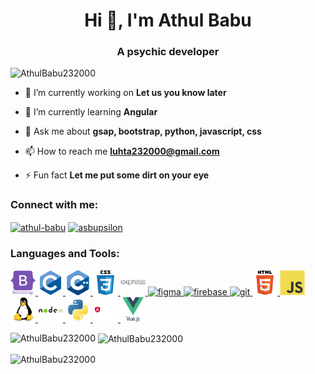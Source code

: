 <!--[![Header](https://raw.githubusercontent.com/adamalston/adamalston/master/profile.gif)](https://www.adamalston.com/)--><!-- If you want the template for my gif, email me! -->

<h1 align="center">Hi 👋, I'm Athul Babu</h1>
<h3 align="center">A psychic developer</h3>

<p align="left"> <img src="https://komarev.com/ghpvc/?username=AthulBabu232000&label=Profile%20views&color=0e75b6&style=flat" alt="AthulBabu232000" /> </p>

- 🔭 I’m currently working on **Let us you know later**

- 🌱 I’m currently learning **Angular**

- 💬 Ask me about **gsap, bootstrap, python, javascript, css**

- 📫 How to reach me **luhta232000@gmail.com**

- ⚡ Fun fact **Let me put some dirt on your eye**

<h3 align="left">Connect with me:</h3>
<p align="left">
<a href="https://linkedin.com/in/athul-babu-56220a195" target="blank"><img align="center" src="https://cdn.jsdelivr.net/npm/simple-icons@3.0.1/icons/linkedin.svg" alt="athul-babu" height="30" width="40" /></a>
<a href="https://www.hackerrank.com/asbupsilon" target="blank"><img align="center" src="https://cdn.jsdelivr.net/npm/simple-icons@3.0.1/icons/hackerrank.svg" alt="asbupsilon" height="30" width="40" /></a>
</p>

<h3 align="left">Languages and Tools:</h3>
<p align="left"> <a href="https://getbootstrap.com" target="_blank"> <img src="https://raw.githubusercontent.com/devicons/devicon/master/icons/bootstrap/bootstrap-plain-wordmark.svg" alt="bootstrap" width="40" height="40"/> </a> <a href="https://www.cprogramming.com/" target="_blank"> <img src="https://raw.githubusercontent.com/devicons/devicon/master/icons/c/c-original.svg" alt="c" width="40" height="40"/> </a> <a href="https://www.w3schools.com/cpp/" target="_blank"> <img src="https://raw.githubusercontent.com/devicons/devicon/master/icons/cplusplus/cplusplus-original.svg" alt="cplusplus" width="40" height="40"/> </a> <a href="https://www.w3schools.com/css/" target="_blank"> <img src="https://raw.githubusercontent.com/devicons/devicon/master/icons/css3/css3-original-wordmark.svg" alt="css3" width="40" height="40"/> </a> <a href="https://expressjs.com" target="_blank"> <img src="https://raw.githubusercontent.com/devicons/devicon/master/icons/express/express-original-wordmark.svg" alt="express" width="40" height="40"/> </a> <a href="https://www.figma.com/" target="_blank"> <img src="https://www.vectorlogo.zone/logos/figma/figma-icon.svg" alt="figma" width="40" height="40"/> </a> <a href="https://firebase.google.com/" target="_blank"> <img src="https://www.vectorlogo.zone/logos/firebase/firebase-icon.svg" alt="firebase" width="40" height="40"/> </a> <a href="https://git-scm.com/" target="_blank"> <img src="https://www.vectorlogo.zone/logos/git-scm/git-scm-icon.svg" alt="git" width="40" height="40"/> </a> <a href="https://www.w3.org/html/" target="_blank"> <img src="https://raw.githubusercontent.com/devicons/devicon/master/icons/html5/html5-original-wordmark.svg" alt="html5" width="40" height="40"/> </a> <a href="https://developer.mozilla.org/en-US/docs/Web/JavaScript" target="_blank"> <img src="https://raw.githubusercontent.com/devicons/devicon/master/icons/javascript/javascript-original.svg" alt="javascript" width="40" height="40"/> </a> <a href="https://www.linux.org/" target="_blank"> <img src="https://raw.githubusercontent.com/devicons/devicon/master/icons/linux/linux-original.svg" alt="linux" width="40" height="40"/> </a> <a href="https://nodejs.org" target="_blank"> <img src="https://raw.githubusercontent.com/devicons/devicon/master/icons/nodejs/nodejs-original-wordmark.svg" alt="nodejs" width="40" height="40"/> </a> <a href="https://www.python.org" target="_blank"> <img src="https://raw.githubusercontent.com/devicons/devicon/master/icons/python/python-original.svg" alt="python" width="40" height="40"/> </a> <a href="https://angular.io/" target="_blank"> <img src="https://raw.githubusercontent.com/devicons/devicon/master/icons/angular/angular-original-wordmark.svg" alt="angular" width="40" height="40"/> </a> <a href="https://vuejs.org/" target="_blank"> <img src="https://raw.githubusercontent.com/devicons/devicon/master/icons/vuejs/vuejs-original-wordmark.svg" alt="vuejs" width="40" height="40"/> </a> </p>

<p><img align="left" src="https://github-readme-stats.vercel.app/api/top-langs?username=AthulBabu232000&show_icons=true&locale=en&layout=compact" alt="AthulBabu232000" /></p>

<p>&nbsp;<img align="center" src="https://github-readme-stats.vercel.app/api?username=AthulBabu232000&show_icons=true&locale=en" alt="AthulBabu232000" /></p>

<p><img align="center" src="https://github-readme-streak-stats.herokuapp.com/?user=AthulBabu232000&" alt="AthulBabu232000" /></p

